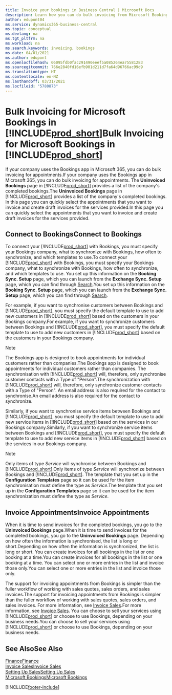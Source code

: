 ```yaml
---
title: Invoice your bookings in Business Central | Microsoft Docs
description: Learn how you can do bulk invoicing from Microsoft Bookings in Business Central .
author: edupont04
ms.service: dynamics365-business-central
ms.topic: conceptual
ms.devlang: na
ms.tgt_pltfrm: na
ms.workload: na
ms.search.keywords: invoicing, bookings
ms.date: 04/01/2021
ms.author: edupont
ms.openlocfilehash: 06095fdb0fac291490eeef5a085264ea75581283
ms.sourcegitcommit: 766e2840fd16efb901d211d7fa64d96766ac99d9
ms.translationtype: HT
ms.contentlocale: en-NZ
ms.lasthandoff: 03/31/2021
ms.locfileid: "5780873"
---
```

# <a name="bulk-invoicing-for-microsoft-bookings-in-prod_short"></a><span data-ttu-id="b0062-103">Bulk Invoicing for Microsoft Bookings in [!INCLUDE[prod_short](includes/prod_short.md)]</span><span class="sxs-lookup"><span data-stu-id="b0062-103">Bulk Invoicing for Microsoft Bookings in [!INCLUDE[prod_short](includes/prod_short.md)]</span></span>
<span data-ttu-id="b0062-104">If your company uses the Bookings app in Microsoft 365, you can do bulk invoicing for appointments.</span><span class="sxs-lookup"><span data-stu-id="b0062-104">If your company uses the Bookings app in Microsoft 365, you can do bulk invoicing for appointments.</span></span> <span data-ttu-id="b0062-105">The **Uninvoiced Bookings** page in [!INCLUDE[prod_short](includes/prod_short.md)] provides a list of the company's completed bookings.</span><span class="sxs-lookup"><span data-stu-id="b0062-105">The **Uninvoiced Bookings** page in [!INCLUDE[prod_short](includes/prod_short.md)] provides a list of the company's completed bookings.</span></span> <span data-ttu-id="b0062-106">In this page you can quickly select the appointments that you want to invoice and create draft invoices for the services provided.</span><span class="sxs-lookup"><span data-stu-id="b0062-106">In this page you can quickly select the appointments that you want to invoice and create draft invoices for the services provided.</span></span>  

## <a name="connect-to-bookings"></a><span data-ttu-id="b0062-107">Connect to Bookings</span><span class="sxs-lookup"><span data-stu-id="b0062-107">Connect to Bookings</span></span>
<span data-ttu-id="b0062-108">To connect your [!INCLUDE[prod_short](includes/prod_short.md)] with Bookings, you must specify your Bookings company, what to synchronize with Bookings, how often to synchronize, and which templates to use.</span><span class="sxs-lookup"><span data-stu-id="b0062-108">To connect your [!INCLUDE[prod_short](includes/prod_short.md)] with Bookings, you must specify your Bookings company, what to synchronize with Bookings, how often to synchronize, and which templates to use.</span></span> <span data-ttu-id="b0062-109">You set up this information on the **Booking Sync. Setup** page, which you can launch from the **Exchange Sync. Setup** page, which you can find through [Search](ui-search.md).</span><span class="sxs-lookup"><span data-stu-id="b0062-109">You set up this information on the **Booking Sync. Setup** page, which you can launch from the **Exchange Sync. Setup** page, which you can find through [Search](ui-search.md).</span></span>  

<span data-ttu-id="b0062-110">For example, if you want to synchronise customers between Bookings and [!INCLUDE[prod_short](includes/prod_short.md)], you must specify the default template to use to add new customers in [!INCLUDE[prod_short](includes/prod_short.md)] based on the customers in your Bookings company.</span><span class="sxs-lookup"><span data-stu-id="b0062-110">For example, if you want to synchronize customers between Bookings and [!INCLUDE[prod_short](includes/prod_short.md)], you must specify the default template to use to add new customers in [!INCLUDE[prod_short](includes/prod_short.md)] based on the customers in your Bookings company.</span></span>  

> [!NOTE]
> <span data-ttu-id="b0062-111">The Bookings app is designed to book appointments for individual customers rather than companies.</span><span class="sxs-lookup"><span data-stu-id="b0062-111">The Bookings app is designed to book appointments for individual customers rather than companies.</span></span> <span data-ttu-id="b0062-112">The synchronisation with [!INCLUDE[prod_short](includes/prod_short.md)] will, therefore, only synchronise customer contacts with a Type of "Person".</span><span class="sxs-lookup"><span data-stu-id="b0062-112">The synchronization with [!INCLUDE[prod_short](includes/prod_short.md)] will, therefore, only synchronize customer contacts with a Type of "Person".</span></span> <span data-ttu-id="b0062-113">An email address is also required for the contact to synchronise.</span><span class="sxs-lookup"><span data-stu-id="b0062-113">An email address is also required for the contact to synchronize.</span></span>  

<span data-ttu-id="b0062-114">Similarly, if you want to synchronise service items between Bookings and [!INCLUDE[prod_short](includes/prod_short.md)], you must specify the default template to use to add new service items in [!INCLUDE[prod_short](includes/prod_short.md)] based on the services in our Bookings company.</span><span class="sxs-lookup"><span data-stu-id="b0062-114">Similarly, if you want to synchronize service items between Bookings and [!INCLUDE[prod_short](includes/prod_short.md)], you must specify the default template to use to add new service items in [!INCLUDE[prod_short](includes/prod_short.md)] based on the services in our Bookings company.</span></span>  

> [!NOTE]
> <span data-ttu-id="b0062-115">Only items of type *Service* will synchronise between Bookings and [!INCLUDE[prod_short](includes/prod_short.md)].</span><span class="sxs-lookup"><span data-stu-id="b0062-115">Only items of type *Service* will synchronize between Bookings and [!INCLUDE[prod_short](includes/prod_short.md)].</span></span> <span data-ttu-id="b0062-116">The template that you set up in the **Configuration Templates** page so it can be used for the item synchronisation must define the type as *Service*.</span><span class="sxs-lookup"><span data-stu-id="b0062-116">The template that you set up in the **Configuration Templates** page so it can be used for the item synchronization must define the type as *Service*.</span></span>

## <a name="invoice-appointments"></a><span data-ttu-id="b0062-117">Invoice Appointments</span><span class="sxs-lookup"><span data-stu-id="b0062-117">Invoice Appointments</span></span>
<span data-ttu-id="b0062-118">When it is time to send invoices for the completed bookings, you go to the **Uninvoiced Bookings** page.</span><span class="sxs-lookup"><span data-stu-id="b0062-118">When it is time to send invoices for the completed bookings, you go to the **Uninvoiced Bookings** page.</span></span> <span data-ttu-id="b0062-119">Depending on how often the information is synchronised, the list is long or short.</span><span class="sxs-lookup"><span data-stu-id="b0062-119">Depending on how often the information is synchronized, the list is long or short.</span></span> <span data-ttu-id="b0062-120">You can create invoices for all bookings in the list or one booking at a time.</span><span class="sxs-lookup"><span data-stu-id="b0062-120">You can create invoices for all bookings in the list or one booking at a time.</span></span> <span data-ttu-id="b0062-121">You can select one or more entries in the list and invoice those only.</span><span class="sxs-lookup"><span data-stu-id="b0062-121">You can select one or more entries in the list and invoice those only.</span></span>  

<span data-ttu-id="b0062-122">The support for invoicing appointments from Bookings is simpler than the fuller workflow of working with sales quotes, sales orders, and sales invoices.</span><span class="sxs-lookup"><span data-stu-id="b0062-122">The support for invoicing appointments from Bookings is simpler than the fuller workflow of working with sales quotes, sales orders, and sales invoices.</span></span> <span data-ttu-id="b0062-123">For more information, see [Invoice Sales](sales-how-invoice-sales.md).</span><span class="sxs-lookup"><span data-stu-id="b0062-123">For more information, see [Invoice Sales](sales-how-invoice-sales.md).</span></span> <span data-ttu-id="b0062-124">You can choose to sell your services using [!INCLUDE[prod_short](includes/prod_short.md)] or choose to use Bookings, depending on your business needs.</span><span class="sxs-lookup"><span data-stu-id="b0062-124">You can choose to sell your services using [!INCLUDE[prod_short](includes/prod_short.md)] or choose to use Bookings, depending on your business needs.</span></span>  

## <a name="see-also"></a><span data-ttu-id="b0062-125">See Also</span><span class="sxs-lookup"><span data-stu-id="b0062-125">See Also</span></span>
[<span data-ttu-id="b0062-126">Finance</span><span class="sxs-lookup"><span data-stu-id="b0062-126">Finance</span></span>](finance.md)  
[<span data-ttu-id="b0062-127">Invoice Sales</span><span class="sxs-lookup"><span data-stu-id="b0062-127">Invoice Sales</span></span>](sales-how-invoice-sales.md)  
[<span data-ttu-id="b0062-128">Setting Up Sales</span><span class="sxs-lookup"><span data-stu-id="b0062-128">Setting Up Sales</span></span>](sales-setup-sales.md)  
[<span data-ttu-id="b0062-129">Microsoft Bookings</span><span class="sxs-lookup"><span data-stu-id="b0062-129">Microsoft Bookings</span></span>](https://products.office.com/business/scheduling-and-booking-app)  


[!INCLUDE[footer-include](includes/footer-banner.md)]